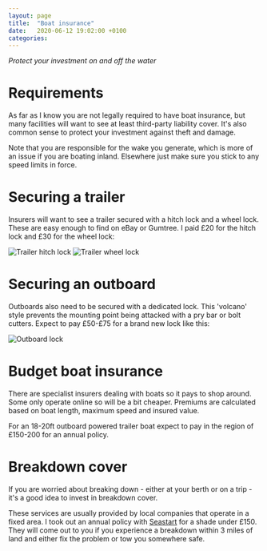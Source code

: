 ```yaml
---
layout: page
title:  "Boat insurance"
date:   2020-06-12 19:02:00 +0100
categories:
---
```

*Protect your investment on and off the water*

# Requirements
As far as I know you are not legally required to have boat insurance, but many facilities will want to see at least third-party liability cover. It's also common sense to protect your investment against theft and damage.

Note that you are responsible for the wake you generate, which is more of an issue if you are boating inland. Elsewhere just make sure you stick to any speed limits in force.

# Securing a trailer
Insurers will want to see a trailer secured with a hitch lock and a wheel lock. These are easy enough to find on eBay or Gumtree. I paid £20 for the hitch lock and £30 for the wheel lock:

![Trailer hitch lock]({{site.baseurl}}/images/hitch.png)
![Trailer wheel lock]({{site.baseurl}}/images/wheel.png)

# Securing an outboard
Outboards also need to be secured with a dedicated lock. This 'volcano' style prevents the mounting point being attacked with a pry bar or bolt cutters. Expect to pay £50-£75 for a brand new lock like this:

![Outboard lock]({{site.baseurl}}/images/volcano.jpg)

# Budget boat insurance
There are specialist insurers dealing with boats so it pays to shop around. Some only operate online so will be a bit cheaper. Premiums are calculated based on boat length, maximum speed and insured value.

For an 18-20ft outboard powered trailer boat expect to pay in the region of £150-200 for an annual policy.

# Breakdown cover
If you are worried about breaking down - either at your berth or on a trip - it's a good idea to invest in breakdown cover.

These services are usually provided by local companies that operate in a fixed area. I took out an annual policy with [Seastart](https://www.seastart.co.uk) for a shade under £150. They will come out to you if you experience a breakdown within 3 miles of land and either fix the problem or tow you somewhere safe.
